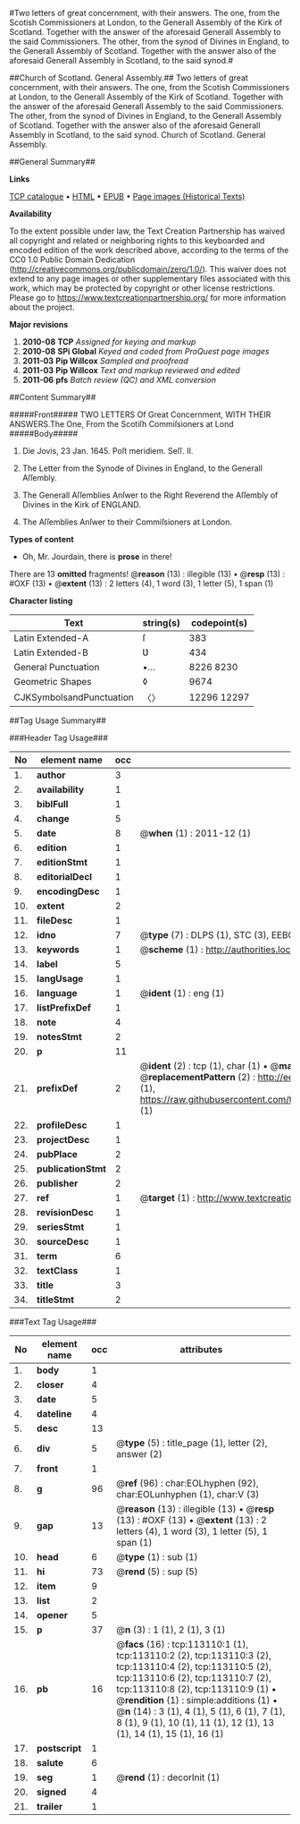 #Two letters of great concernment, with their answers. The one, from the Scotish Commissioners at London, to the Generall Assembly of the Kirk of Scotland. Together with the answer of the aforesaid Generall Assembly to the said Commissioners. The other, from the synod of Divines in England, to the Generall Assembly of Scotland. Together with the answer also of the aforesaid Generall Assembly in Scotland, to the said synod.#

##Church of Scotland. General Assembly.##
Two letters of great concernment, with their answers. The one, from the Scotish Commissioners at London, to the Generall Assembly of the Kirk of Scotland. Together with the answer of the aforesaid Generall Assembly to the said Commissioners. The other, from the synod of Divines in England, to the Generall Assembly of Scotland. Together with the answer also of the aforesaid Generall Assembly in Scotland, to the said synod.
Church of Scotland. General Assembly.

##General Summary##

**Links**

[TCP catalogue](http://www.ota.ox.ac.uk/tcp/)  • 
[HTML](http://tei.it.ox.ac.uk/tcp/Texts-HTML/free/A95/A95441.html)  • 
[EPUB](http://tei.it.ox.ac.uk/tcp/Texts-EPUB/free/A95/A95441.epub) • 
[Page images (Historical Texts)](https://historicaltexts.jisc.ac.uk/eebo-99860983e)

**Availability**

To the extent possible under law, the Text Creation Partnership has waived all copyright and related or neighboring rights to this keyboarded and encoded edition of the work described above, according to the terms of the CC0 1.0 Public Domain Dedication (http://creativecommons.org/publicdomain/zero/1.0/). This waiver does not extend to any page images or other supplementary files associated with this work, which may be protected by copyright or other license restrictions. Please go to https://www.textcreationpartnership.org/ for more information about the project.

**Major revisions**

1. __2010-08__ __TCP__ *Assigned for keying and markup*
1. __2010-08__ __SPi Global__ *Keyed and coded from ProQuest page images*
1. __2011-03__ __Pip Willcox__ *Sampled and proofread*
1. __2011-03__ __Pip Willcox__ *Text and markup reviewed and edited*
1. __2011-06__ __pfs__ *Batch review (QC) and XML conversion*

##Content Summary##

#####Front#####
TWO LETTERS Of Great Concernment, WITH THEIR ANSWERS.The One, From the Scotiſh Commiſsioners at Lond
#####Body#####

1. Die Jovis, 23 Jan. 1645. Poſt meridiem. Seſſ. II.

1. The Letter from the Synode of Divines in England, to the Generall Aſſembly.

1. The Generall Aſſemblies Anſwer to the Right Reverend the Aſſembly of Divines in the Kirk of ENGLAND.

1. The Aſſemblies Anſwer to their Commiſsioners at London.

**Types of content**

  * Oh, Mr. Jourdain, there is **prose** in there!

There are 13 **omitted** fragments! 
 @__reason__ (13) : illegible (13)  •  @__resp__ (13) : #OXF (13)  •  @__extent__ (13) : 2 letters (4), 1 word (3), 1 letter (5), 1 span (1)

**Character listing**


|Text|string(s)|codepoint(s)|
|---|---|---|
|Latin Extended-A|ſ|383|
|Latin Extended-B|Ʋ|434|
|General Punctuation|•…|8226 8230|
|Geometric Shapes|◊|9674|
|CJKSymbolsandPunctuation|〈〉|12296 12297|

##Tag Usage Summary##

###Header Tag Usage###

|No|element name|occ|attributes|
|---|---|---|---|
|1.|__author__|3||
|2.|__availability__|1||
|3.|__biblFull__|1||
|4.|__change__|5||
|5.|__date__|8| @__when__ (1) : 2011-12 (1)|
|6.|__edition__|1||
|7.|__editionStmt__|1||
|8.|__editorialDecl__|1||
|9.|__encodingDesc__|1||
|10.|__extent__|2||
|11.|__fileDesc__|1||
|12.|__idno__|7| @__type__ (7) : DLPS (1), STC (3), EEBO-CITATION (1), PROQUEST (1), VID (1)|
|13.|__keywords__|1| @__scheme__ (1) : http://authorities.loc.gov/ (1)|
|14.|__label__|5||
|15.|__langUsage__|1||
|16.|__language__|1| @__ident__ (1) : eng (1)|
|17.|__listPrefixDef__|1||
|18.|__note__|4||
|19.|__notesStmt__|2||
|20.|__p__|11||
|21.|__prefixDef__|2| @__ident__ (2) : tcp (1), char (1)  •  @__matchPattern__ (2) : ([0-9\-]+):([0-9IVX]+) (1), (.+) (1)  •  @__replacementPattern__ (2) : http://eebo.chadwyck.com/downloadtiff?vid=$1&page=$2 (1), https://raw.githubusercontent.com/textcreationpartnership/Texts/master/tcpchars.xml#$1 (1)|
|22.|__profileDesc__|1||
|23.|__projectDesc__|1||
|24.|__pubPlace__|2||
|25.|__publicationStmt__|2||
|26.|__publisher__|2||
|27.|__ref__|1| @__target__ (1) : http://www.textcreationpartnership.org/docs/. (1)|
|28.|__revisionDesc__|1||
|29.|__seriesStmt__|1||
|30.|__sourceDesc__|1||
|31.|__term__|6||
|32.|__textClass__|1||
|33.|__title__|3||
|34.|__titleStmt__|2||


###Text Tag Usage###

|No|element name|occ|attributes|
|---|---|---|---|
|1.|__body__|1||
|2.|__closer__|4||
|3.|__date__|5||
|4.|__dateline__|4||
|5.|__desc__|13||
|6.|__div__|5| @__type__ (5) : title_page (1), letter (2), answer (2)|
|7.|__front__|1||
|8.|__g__|96| @__ref__ (96) : char:EOLhyphen (92), char:EOLunhyphen (1), char:V (3)|
|9.|__gap__|13| @__reason__ (13) : illegible (13)  •  @__resp__ (13) : #OXF (13)  •  @__extent__ (13) : 2 letters (4), 1 word (3), 1 letter (5), 1 span (1)|
|10.|__head__|6| @__type__ (1) : sub (1)|
|11.|__hi__|73| @__rend__ (5) : sup (5)|
|12.|__item__|9||
|13.|__list__|2||
|14.|__opener__|5||
|15.|__p__|37| @__n__ (3) : 1 (1), 2 (1), 3 (1)|
|16.|__pb__|16| @__facs__ (16) : tcp:113110:1 (1), tcp:113110:2 (2), tcp:113110:3 (2), tcp:113110:4 (2), tcp:113110:5 (2), tcp:113110:6 (2), tcp:113110:7 (2), tcp:113110:8 (2), tcp:113110:9 (1)  •  @__rendition__ (1) : simple:additions (1)  •  @__n__ (14) : 3 (1), 4 (1), 5 (1), 6 (1), 7 (1), 8 (1), 9 (1), 10 (1), 11 (1), 12 (1), 13 (1), 14 (1), 15 (1), 16 (1)|
|17.|__postscript__|1||
|18.|__salute__|6||
|19.|__seg__|1| @__rend__ (1) : decorInit (1)|
|20.|__signed__|4||
|21.|__trailer__|1||
